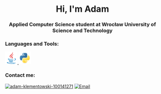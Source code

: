 <h1 align="center">Hi, I'm Adam</h1>
<h3 align="center">Applied Computer Science student at Wrocław University of Science and Technology</h3>

<h3 align="left">Languages and Tools:</h3>
<p align="left"> <a href="https://www.java.com" target="_blank" rel="noreferrer"> <img src="https://raw.githubusercontent.com/devicons/devicon/master/icons/java/java-original.svg" alt="java" width="40" height="40"/> </a> <a href="https://www.python.org" target="_blank" rel="noreferrer"> <img src="https://raw.githubusercontent.com/devicons/devicon/master/icons/python/python-original.svg" alt="python" width="40" height="40"/> </a> </p>

<h3 align="left">Contact me:</h3>
<p align="left">
<a href="https://linkedin.com/in/adam-klementowski-100141271" target="blank"><img align="center" src="https://raw.githubusercontent.com/rahuldkjain/github-profile-readme-generator/master/src/images/icons/Social/linked-in-alt.svg" alt="adam-klementowski-100141271" height="30" width="40" /></a>
<a href="mailto:adamklementowski@gmail.com" target="_blank"><img align="center" src="https://img.icons8.com/color/48/000000/gmail-new.png" alt="Email" height="30" width="40" /></a>
</p>
